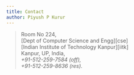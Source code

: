 ```yaml
---
title: Contact
author: Piyush P Kurur
---
```


>  Room No 224,\
>  [Dept of Computer Science and Engg][cse]\
>  [Indian Institute of Technology Kanpur][iitk]\
>  Kanpur, UP, India,\
>  <i class="icon-phone"/> +91-512-259-7584 (off),\
>  <i class="icon-phone"/> +91-512-259-8636 (res).
